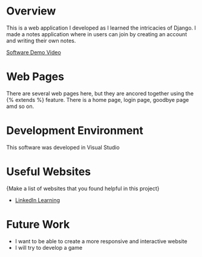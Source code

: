 # Overview
This is a web application I developed as I learned the intricacies of Django. 
I made a notes application where in users can join by creating an account and writing their own notes.


[Software Demo Video](https://youtu.be/c-H5wiIALBA)

# Web Pages
There are several web pages here, but they are ancored together using the {% extends %} feature.
There is a home page, login page, goodbye page amd so on.
# Development Environment
This software was developed in Visual Studio

# Useful Websites

{Make a list of websites that you found helpful in this project}
* [LinkedIn Learning](https://www.linkedin.com/learning/django-essential-training/let-s-add-some-style?autoSkip=true&autoplay=true&contextUrn=urn%3Ali%3AlyndaLearningPath%3A5d546c44498e876bef6651ba&resume=false&u=2153100)

# Future Work

* I want to be able to create a more responsive and interactive website
* I will try to develop a game 

